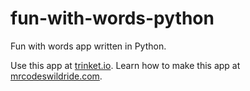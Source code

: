 # fun-with-words-python

Fun with words app written in Python.

Use this app at [trinket.io](https://trinket.io/embed/python3/45521db5e2?outputOnly=true&start=result).
Learn how to make this app at [mrcodeswildride.com](https://www.mrcodeswildride.com/).
